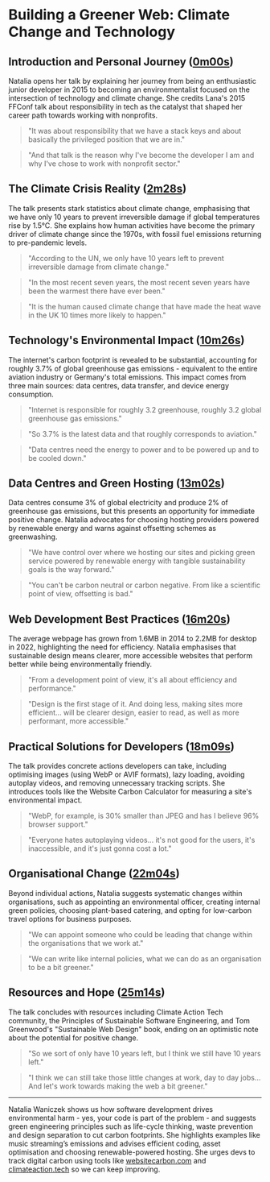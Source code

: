 # Building a Greener Web: Climate Change and Technology

## Introduction and Personal Journey ([0m00s](https://www.youtube.com/watch?v=CS-3bFo1XHA&t=0s))

Natalia opens her talk by explaining her journey from being an enthusiastic junior developer in 2015 to becoming an environmentalist focused on the intersection of technology and climate change. She credits Lana's 2015 FFConf talk about responsibility in tech as the catalyst that shaped her career path towards working with nonprofits.

> "It was about responsibility that we have a stack keys and about basically the privileged position that we are in."

> "And that talk is the reason why I've become the developer I am and why I've chose to work with nonprofit sector."

## The Climate Crisis Reality ([2m28s](https://www.youtube.com/watch?v=CS-3bFo1XHA&t=148s))

The talk presents stark statistics about climate change, emphasising that we have only 10 years to prevent irreversible damage if global temperatures rise by 1.5°C. She explains how human activities have become the primary driver of climate change since the 1970s, with fossil fuel emissions returning to pre-pandemic levels.

> "According to the UN, we only have 10 years left to prevent irreversible damage from climate change."

> "In the most recent seven years, the most recent seven years have been the warmest there have ever been."

> "It is the human caused climate change that have made the heat wave in the UK 10 times more likely to happen."

## Technology's Environmental Impact ([10m26s](https://www.youtube.com/watch?v=CS-3bFo1XHA&t=626s))

The internet's carbon footprint is revealed to be substantial, accounting for roughly 3.7% of global greenhouse gas emissions - equivalent to the entire aviation industry or Germany's total emissions. This impact comes from three main sources: data centres, data transfer, and device energy consumption.

> "Internet is responsible for roughly 3.2 greenhouse, roughly 3.2 global greenhouse gas emissions."

> "So 3.7% is the latest data and that roughly corresponds to aviation."

> "Data centres need the energy to power and to be powered up and to be cooled down."

## Data Centres and Green Hosting ([13m02s](https://www.youtube.com/watch?v=CS-3bFo1XHA&t=782s))

Data centres consume 3% of global electricity and produce 2% of greenhouse gas emissions, but this presents an opportunity for immediate positive change. Natalia advocates for choosing hosting providers powered by renewable energy and warns against offsetting schemes as greenwashing.

> "We have control over where we hosting our sites and picking green service powered by renewable energy with tangible sustainability goals is the way forward."

> "You can't be carbon neutral or carbon negative. From like a scientific point of view, offsetting is bad."

## Web Development Best Practices ([16m20s](https://www.youtube.com/watch?v=CS-3bFo1XHA&t=980s))

The average webpage has grown from 1.6MB in 2014 to 2.2MB for desktop in 2022, highlighting the need for efficiency. Natalia emphasises that sustainable design means clearer, more accessible websites that perform better while being environmentally friendly.

> "From a development point of view, it's all about efficiency and performance."

> "Design is the first stage of it. And doing less, making sites more efficient... will be clearer design, easier to read, as well as more performant, more accessible."

## Practical Solutions for Developers ([18m09s](https://www.youtube.com/watch?v=CS-3bFo1XHA&t=1089s))

The talk provides concrete actions developers can take, including optimising images (using WebP or AVIF formats), lazy loading, avoiding autoplay videos, and removing unnecessary tracking scripts. She introduces tools like the Website Carbon Calculator for measuring a site's environmental impact.

> "WebP, for example, is 30% smaller than JPEG and has I believe 96% browser support."

> "Everyone hates autoplaying videos... it's not good for the users, it's inaccessible, and it's just gonna cost a lot."

## Organisational Change ([22m04s](https://www.youtube.com/watch?v=CS-3bFo1XHA&t=1324s))

Beyond individual actions, Natalia suggests systematic changes within organisations, such as appointing an environmental officer, creating internal green policies, choosing plant-based catering, and opting for low-carbon travel options for business purposes.

> "We can appoint someone who could be leading that change within the organisations that we work at."

> "We can write like internal policies, what we can do as an organisation to be a bit greener."

## Resources and Hope ([25m14s](https://www.youtube.com/watch?v=CS-3bFo1XHA&t=1514s))

The talk concludes with resources including Climate Action Tech community, the Principles of Sustainable Software Engineering, and Tom Greenwood's "Sustainable Web Design" book, ending on an optimistic note about the potential for positive change.

> "So we sort of only have 10 years left, but I think we still have 10 years left."

> "I think we can still take those little changes at work, day to day jobs... And let's work towards making the web a bit greener."

---

Natalia Waniczek shows us how software development drives environmental harm - yes, your code is part of the problem - and suggests green engineering principles such as life-cycle thinking, waste prevention and design separation to cut carbon footprints. She highlights examples like music streaming’s emissions and advises efficient coding, asset optimisation and choosing renewable-powered hosting. She urges devs to track digital carbon using tools like [websitecarbon.com](https://websitecarbon.com) and [climateaction.tech](https://climateaction.tech) so we can keep improving.